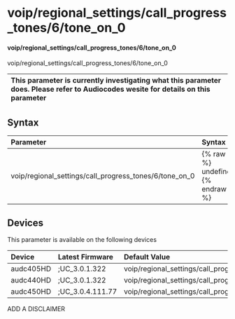 ﻿---
description: voip/regional_settings/call_progress_tones/6/tone_on_0
search: false
---

# voip/regional_settings/call_progress_tones/6/tone_on_0

#### voip/regional_settings/call_progress_tones/6/tone_on_0

voip/regional_settings/call_progress_tones/6/tone_on_0


| This parameter is currently investigating what this parameter does. Please refer to Audiocodes wesite for details on this parameter | 
| :--- |

## Syntax
| Parameter | Syntax |
| :--- | :--- |
|voip/regional_settings/call_progress_tones/6/tone_on_0 | {% raw %} undefined {% endraw %}|

## Devices
This parameter is available on the following devices

| Device | Latest Firmware | Default Value |
|:---|:---|:---|
| audc405HD | ;UC_3.0.1.322 | voip/regional_settings/call_progress_tones/6/tone_on_0=200 
| audc440HD | ;UC_3.0.1.322 | voip/regional_settings/call_progress_tones/6/tone_on_0=200 
| audc450HD | ;UC_3.0.4.111.77 | voip/regional_settings/call_progress_tones/6/tone_on_0=200 

ADD A DISCLAIMER
